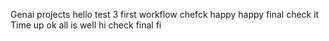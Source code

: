 Genai projects
hello
test 3
first workflow
chefck
happy
happy
final 
check it
Time up
ok
all is well
hi
check final
fi
